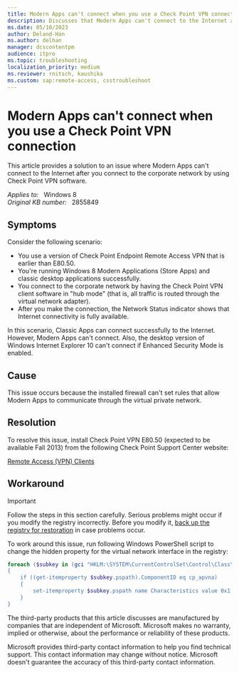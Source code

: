 ```yaml
---
title: Modern Apps can't connect when you use a Check Point VPN connection
description: Discusses that Modern Apps can't connect to the Internet after you connect to the corporate network by using Check Point VPN software. Provides a workaround.
ms.date: 05/10/2023
author: Deland-Han
ms.author: delhan
manager: dcscontentpm
audience: itpro
ms.topic: troubleshooting
localization_priority: medium
ms.reviewer: rnitsch, kaushika
ms.custom: sap:remote-access, csstroubleshoot
---
```

# Modern Apps can't connect when you use a Check Point VPN connection

This article provides a solution to an issue where Modern Apps can't connect to the Internet after you connect to the corporate network by using Check Point VPN software.

_Applies to:_ &nbsp; Windows 8  
_Original KB number:_ &nbsp; 2855849

## Symptoms

Consider the following scenario:

- You use a version of Check Point Endpoint Remote Access VPN that is earlier than E80.50.
- You're running Windows 8 Modern Applications (Store Apps) and classic desktop applications successfully.
- You connect to the corporate network by having the Check Point VPN client software in "hub mode" (that is, all traffic is routed through the virtual network adapter).
- After you make the connection, the Network Status indicator shows that Internet connectivity is fully available.

In this scenario, Classic Apps can connect successfully to the Internet. However, Modern Apps can't connect. Also, the desktop version of Windows Internet Explorer 10 can't connect if Enhanced Security Mode is enabled.

## Cause

This issue occurs because the installed firewall can't set rules that allow Modern Apps to communicate through the virtual private network.

## Resolution

To resolve this issue, install Check Point VPN E80.50 (expected to be available Fall 2013) from the following Check Point Support Center website:

[Remote Access (VPN) Clients](https://supportcenter.checkpoint.com/supportcenter/portal?eventsubmit_doshowproductpage&producttab=overview&product=175)

## Workaround

> [!IMPORTANT]
> Follow the steps in this section carefully. Serious problems might occur if you modify the registry incorrectly. Before you modify it, [back up the registry for restoration](https://support.microsoft.com/help/322756) in case problems occur.

To work around this issue, run following Windows PowerShell script to change the hidden property for the virtual network interface in the registry:

```powershell
foreach ($subkey in (gci "HKLM:\SYSTEM\CurrentControlSet\Control\Class\{4D36E972-E325-11CE-BFC1-08002bE10318} -erroraction silentlycontinue))
{
    if ((get-itemproperty $subkey.pspath).ComponentID eq cp_apvna)
    {
        set-itemproperty $subkey.pspath name Characteristics value 0x1
    }
}
```

The third-party products that this article discusses are manufactured by companies that are independent of Microsoft. Microsoft makes no warranty, implied or otherwise, about the performance or reliability of these products.

Microsoft provides third-party contact information to help you find technical support. This contact information may change without notice. Microsoft doesn't guarantee the accuracy of this third-party contact information.
